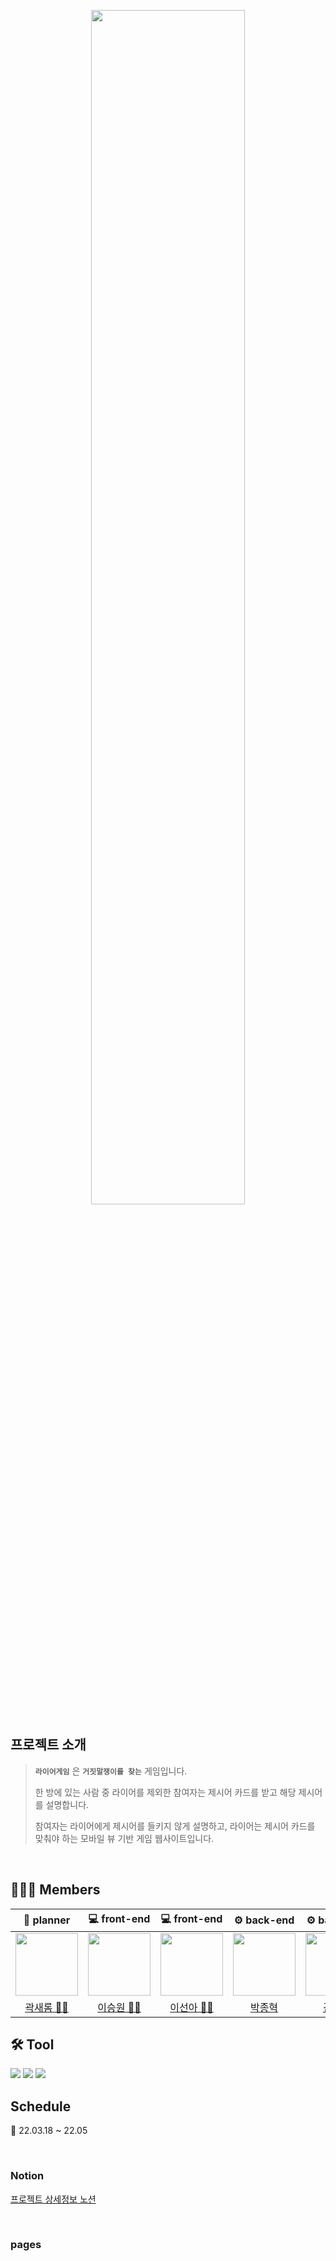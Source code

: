 <div align="center">
<p align="center"><img src="https://user-images.githubusercontent.com/78775910/168639154-042ca697-daa8-473e-80ea-d7081a76f975.png" width=70%></p>

</div>

## 프로젝트 소개

>**`라이어게임`** 은 **`거짓말쟁이를 찾는`** 게임입니다.
>
>한 방에 있는 사람 중 라이어를 제외한 참여자는 제시어 카드를 받고 해당 제시어를 설명합니다. 
>
>참여자는 라이어에게 제시어를 들키지 않게 설명하고, 라이어는 제시어 카드를 맞춰야 하는 모바일 뷰 기반 게임 웹사이트입니다.


<br/>


## 👩‍👦‍👦 Members
|  📝 planner  |  💻 front-end  |  💻 front-end  |  ⚙ back-end  |  ⚙ back-end  |
| :------------: | :------------: | :------------: | :------------: | :------------: |
|  <img src="https://user-images.githubusercontent.com/78775910/168641817-4ee048df-f981-4384-840a-3f2b7fc72611.jpg" width=100>  |  <img src="https://user-images.githubusercontent.com/78775910/168642734-0759320f-e8db-4e3d-a406-206f46646cba.png" width=100> |  <img src="https://user-images.githubusercontent.com/78775910/168642726-08dd7045-3728-4317-b968-ffe3b23506e9.jpg" width=100>  |  <img src="https://user-images.githubusercontent.com/78775910/168642707-7bbfa0b9-9ed5-446c-abc4-d6f93a85e276.png" width=100>  |  <img src="https://user-images.githubusercontent.com/78775910/168642718-ef68a273-8c69-4909-9e11-2ed1d0008c61.png" width=100>  |
|  [곽새롬 👩‍💼](https://github.com/romzzi)  |  [이승원 👨‍🏫](https://github.com/SeungWon0921)  |  [이선아 👩‍🏫](https://github.com/ssun-aa)  |  [박종혁](https://github.com/jjonyo)  |  [김재찬](https://github.com/kjc6735)  |


## 🛠 Tool
<img src="https://img.shields.io/badge/Springboot-6DB33F?style=for-the-badge&logo=Spring Boot&logoColor=white"> <img src="https://img.shields.io/badge/React-61DAFB?style=for-the-badge&logo=React&logoColor=white"> <img src="https://img.shields.io/badge/Figma-F24E1E?style=for-the-badge&logo=Figma&logoColor=white">

## Schedule
📆  22.03.18 ~ 22.05

<br/>

### Notion

[프로젝트 상세정보 노션](https://www.notion.so/7288a41786ed410899ab1ddbd4e80a75)

<br/>

### pages


